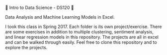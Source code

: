 :slot_machine: Intro to Data Science - DS120 :bee:

Data Analysis and Machine Learning Models in Excel.

I took this class in Spring 2017. Each folder is its own project/exercise. There are some exercises in addition to multiple clustering, sentiment analysis, and linear regression models in this repository. The projects are all in excel and can be walked through easily. Feel free to clone this repository and to explore the projects.
